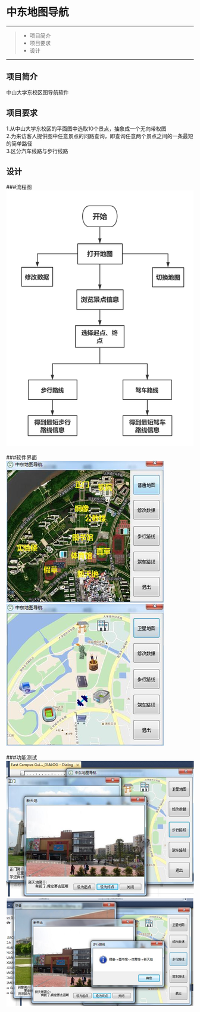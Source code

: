 # 中东地图导航

------

> * 项目简介
> * 项目要求
> * 设计

------

## 项目简介
中山大学东校区图导航软件

## 项目要求
1.从中山大学东校区的平面图中选取10个景点，抽象成一个无向带权图<br>
2.为来访客人提供图中任意景点的问路查询，即查询任意两个景点之间的一条最短的简单路径<br>
3.区分汽车线路与步行线路<br>


## 设计
###流程图
![image](https://github.com/luguanxing/Data-Structures-and-Algorithms/blob/master/Homework/project04-%E4%B8%AD%E4%B8%9C%E5%9C%B0%E5%9B%BE%E5%AF%BC%E8%88%AA/pictures/%E7%AE%80%E5%8C%96%E6%B5%81%E7%A8%8B%E5%9B%BE.png?raw=true)
<br>
<br>
###软件界面
![image](https://github.com/luguanxing/Data-Structures-and-Algorithms/blob/master/Homework/project04-%E4%B8%AD%E4%B8%9C%E5%9C%B0%E5%9B%BE%E5%AF%BC%E8%88%AA/pictures/%E5%8D%AB%E6%98%9F%E5%9C%B0%E5%9B%BE.jpg?raw=true)
![image](https://github.com/luguanxing/Data-Structures-and-Algorithms/blob/master/Homework/project04-%E4%B8%AD%E4%B8%9C%E5%9C%B0%E5%9B%BE%E5%AF%BC%E8%88%AA/pictures/%E6%99%AE%E9%80%9A%E5%9C%B0%E5%9B%BE.jpg?raw=true)
<br>
<br>
###功能测试
![image](https://github.com/luguanxing/Data-Structures-and-Algorithms/blob/master/Homework/project04-%E4%B8%AD%E4%B8%9C%E5%9C%B0%E5%9B%BE%E5%AF%BC%E8%88%AA/pictures/%E6%B5%8B%E8%AF%95.jpg?raw=true)
![image](https://github.com/luguanxing/Data-Structures-and-Algorithms/blob/master/Homework/project04-%E4%B8%AD%E4%B8%9C%E5%9C%B0%E5%9B%BE%E5%AF%BC%E8%88%AA/pictures/%E6%B5%8B%E8%AF%952.jpg?raw=true)
